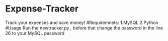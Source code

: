 # Expense-Tracker
Track your expenses and save money!
#Requiremnets:
 1.MySQL 
 2.Python
#Usage
Run the newtracker.py , before that change the password in the line 26 to your MySQL password
